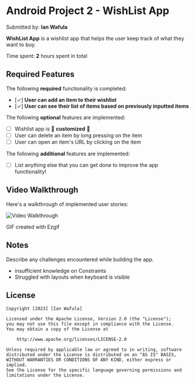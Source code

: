# Android Project 2 - **WishList App**

Submitted by: **Ian Wafula**

**WishList App** is a wishlist app that helps the user keep track of what they want to buy.

Time spent: **2** hours spent in total

## Required Features

The following **required** functionality is completed:

- [✓] **User can add an item to their wishlist**
- [✓] **User can see their list of items based on previously inputted items**

The following **optional** features are implemented:

- [ ] Wishlist app is 🎨 **customized** 🎨
- [ ] User can delete an item by long pressing on the item
- [ ] User can open an item's URL by clicking on the item

The following **additional** features are implemented:

* [ ] List anything else that you can get done to improve the app functionality!

## Video Walkthrough

Here's a walkthrough of implemented user stories:

<img src='https://i.imgur.com/yScGS3Z.gif' title='Video Walkthrough' width='' alt='Video Walkthrough' />

<!-- Replace this with whatever GIF tool you used! -->
GIF created with Ezgif 
<!-- Recommended tools:
[Kap](https://getkap.co/) for macOS
[ScreenToGif](https://www.screentogif.com/) for Windows
[peek](https://github.com/phw/peek) for Linux. -->

## Notes

Describe any challenges encountered while building the app.
- insufficient knowledge on Constraints
- Struggled with layouts when keyboard is visible

## License

    Copyright [2023] [Ian Wafula]

    Licensed under the Apache License, Version 2.0 (the "License");
    you may not use this file except in compliance with the License.
    You may obtain a copy of the License at

        http://www.apache.org/licenses/LICENSE-2.0

    Unless required by applicable law or agreed to in writing, software
    distributed under the License is distributed on an "AS IS" BASIS,
    WITHOUT WARRANTIES OR CONDITIONS OF ANY KIND, either express or implied.
    See the License for the specific language governing permissions and
    limitations under the License.
